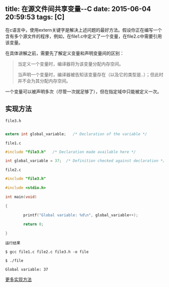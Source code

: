 title: 在源文件间共享变量--C
date: 2015-06-04 20:59:53
tags: [C]
---
在c语言中，使用extern关键字是解决上述问题的最好方法。假设你正在编写一个含有多个源文件的程序，例如，在file1.c中定义了一个变量，在file2.c中需要引用该变量。
<!-- more -->

在具体讲解之前，需要先了解定义变量和声明变量间的区别：

> 当定义一个变量时，编译器将为该变量分配内存空间。
> 
> 当声明一个变量时，编译器被告知该变量存在（以及它的类型是..）；但此时并不会为其分配内存空间。

一个变量可以被声明多次（尽管一次就足够了），但在指定域中只能被定义一次。

## 实现方法

`file3.h`
```c

extern int global_variable;   /* Declaration of the variable */
```

`file1.c`
```c
#include "file3.h"   /* Declaration made available here */

int global_variable = 37;  /* Definition checked against declaration */
```

`file2.c`
```c
#include "file3.h"

#include <stdio.h>

int main(void)

{

        printf("Global variable: %d\n", global_variable++);

        return 0;

}
```

`运行结果`
```shell
$ gcc file1.c file2.c file3.h -o file

$ ./file

Global variable: 37
```

[更多实现方法](http://stackoverflow.com/questions/1433204/how-do-i-share-a-variable-between-source-files-in-c-with-extern-but-how)
